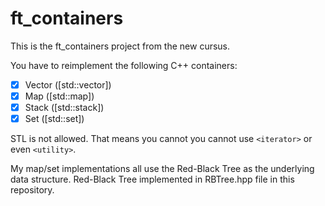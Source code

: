 # ft_containers

This is the ft_containers project from the new cursus.

You have to reimplement the following C++ containers:
- [x] Vector ([std::vector])
- [x] Map ([std::map])
- [x] Stack ([std::stack])
- [x] Set ([std::set])

STL is not allowed. That means you cannot you cannot use `<iterator>` or even `<utility>`.

My map/set implementations all use the Red-Black Tree as the underlying data structure.
Red-Black Tree implemented in RBTree.hpp file in this repository.
